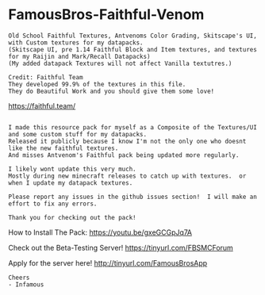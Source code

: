 # FamousBros-Faithful-Venom
~~~
Old School Faithful Textures, Antvenoms Color Grading, Skitscape's UI, with Custom textures for my datapacks.
(Skitscape UI, pre 1.14 Faithful Block and Item textures, and textures for my Raijin and Mark/Recall Datapacks)
(My added datapack Textures will not affect Vanilla textutres.)

Credit: Faithful Team
They developed 99.9% of the textures in this file.
They do Beautiful Work and you should give them some love!  
~~~
https://faithful.team/
~~~

I made this resource pack for myself as a Composite of the Textures/UI and some custom stuff for my datapacks.
Released it publicly because I know I'm not the only one who doesnt like the new faithful textures.
And misses Antvenom's Faithful pack being updated more regularly.

I likely wont update this very much.  
Mostly during new minecraft releases to catch up with textures.  or when I update my datapack textures.

Please report any issues in the github issues section!  I will make an effort to fix any errors.

Thank you for checking out the pack!
~~~
How to Install The Pack:
https://youtu.be/gxeGCGpJq7A

Check out the Beta-Testing Server!
https://tinyurl.com/FBSMCForum

Apply for the server here! http://tinyurl.com/FamousBrosApp
~~~
Cheers
- Infamous

